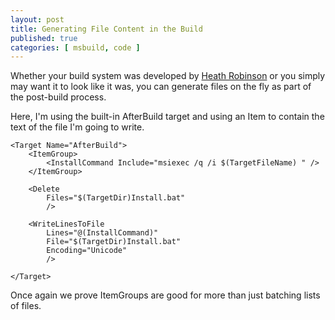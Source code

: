 ```yaml
---
layout: post
title: Generating File Content in the Build
published: true
categories: [ msbuild, code ]
---
```


Whether your build system was developed by [Heath Robinson](en.wikipedia.org/wiki/W._Heath_Robinson) 
or you simply may want it to look like it was, you can generate files on the fly
as part of the post-build process.

Here, I'm using the built-in AfterBuild target and using an Item to contain the 
text of the file I'm going to write. 

	<Target Name="AfterBuild">
		<ItemGroup>
			<InstallCommand Include="msiexec /q /i $(TargetFileName) " />
		</ItemGroup>
		
		<Delete 
			Files="$(TargetDir)Install.bat" 
			/>
			
		<WriteLinesToFile 
			Lines="@(InstallCommand)" 
			File="$(TargetDir)Install.bat" 
			Encoding="Unicode" 
			/>
			
	</Target>

Once again we prove ItemGroups are good for more than just batching lists 
of files.
